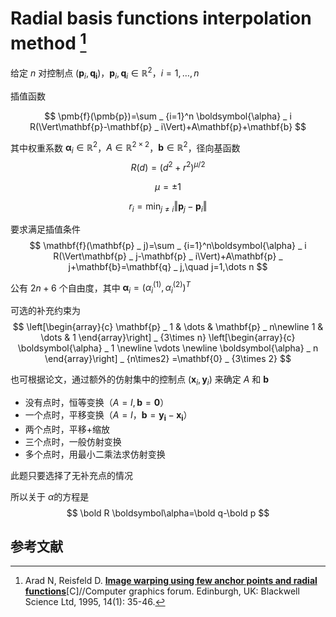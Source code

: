 # Radial basis functions interpolation method [^RBF] 

给定 $n$ 对控制点 $(\mathbf{p} _ i,\mathbf{q _ i})$，$\mathbf{p} _ i,\mathbf{q} _ i\in\mathbb{R}^2$，$i=1,\dots,n$ 

插值函数

$$
\pmb{f}(\pmb{p})=\sum _ {i=1}^n \boldsymbol{\alpha} _ i R(\Vert\mathbf{p}-\mathbf{p} _ i\Vert)+A\mathbf{p}+\mathbf{b}
$$

其中权重系数 $\boldsymbol{\alpha} _ i\in\mathbb{R}^2$，$A\in\mathbb{R}^{2\times 2}$，$\mathbf{b}\in\mathbb{R}^2$，径向基函数
$$
R(d)=(d^2+r^2)^{\mu/2}
$$

$$
\mu=\pm1
$$

$$
r_i=\min_{j\ne i}\Vert\mathbf{p}_j-\mathbf{p} _ i\Vert
$$

要求满足插值条件
$$
\mathbf{f}(\mathbf{p} _ j)=\sum _ {i=1}^n\boldsymbol{\alpha} _ i R(\Vert\mathbf{p} _ j-\mathbf{p} _ i\Vert)+A\mathbf{p} _ j+\mathbf{b}=\mathbf{q} _ j,\quad j=1,\dots n
$$

公有 $2n+6$ 个自由度，其中 $\boldsymbol{\alpha}_i=(\alpha_i^{(1)},\alpha_i^{(2)})^T$

可选的补充约束为
$$
\left[\begin{array}{c}
\mathbf{p} _ 1 & \dots & \mathbf{p} _ n\newline
1            & \dots & 1
\end{array}\right] _ {3\times n}
\left[\begin{array}{c}
\boldsymbol{\alpha} _ 1 \newline
\vdots \newline
\boldsymbol{\alpha} _ n
\end{array}\right] _ {n\times2}
=\mathbf{0} _ {3\times 2}
$$

也可根据论文，通过额外的仿射集中的控制点 $(\mathbf{x} _ i,\mathbf{y} _ i)$ 来确定 $A$ 和 $\mathbf{b}$ 

- 没有点时，恒等变换（$A=I,\mathbf{b}=\mathbf{0}$）
- 一个点时，平移变换（$A=I$，$\mathbf{b}=\mathbf{y _ i}-\mathbf{x _ i}$）
- 两个点时，平移+缩放
- 三个点时，一般仿射变换
- 多个点时，用最小二乘法求仿射变换

此题只要选择了无补充点的情况

所以关于 $\alpha$的方程是
$$
\bold R \boldsymbol\alpha=\bold q-\bold p
$$

## 参考文献

[^RBF]: Arad N, Reisfeld D. [**Image warping using few anchor points and radial functions**](https://www.semanticscholar.org/paper/Image-Warping-Using-Few-Anchor-Points-and-Radial-Arad-Reisfeld/64e58f62c4c700802c91ba8bfc7fc7b2071275be )[C]//Computer graphics forum. Edinburgh, UK: Blackwell Science Ltd, 1995, 14(1): 35-46.
